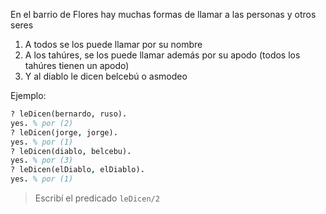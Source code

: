 En el barrio de Flores hay muchas formas de llamar a las personas y otros seres
  
 1. A todos se los puede llamar por su nombre
 2. A los tahúres, se los puede llamar además por su apodo (todos los tahúres tienen un apodo)
 3. Y al diablo le dicen belcebú o asmodeo

Ejemplo: 

```prolog
? leDicen(bernardo, ruso).
yes. % por (2)
? leDicen(jorge, jorge).
yes. % por (1)
? leDicen(diablo, belcebu).
yes. % por (3)
? leDicen(elDiablo, elDiablo).
yes. % por (1)
```

> Escribí el predicado `leDicen/2`
